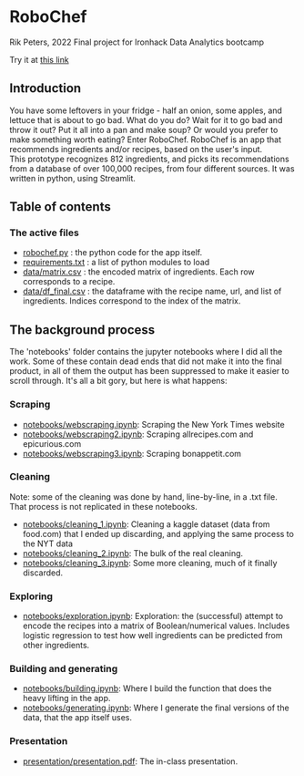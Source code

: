 # RoboChef
Rik Peters, 2022
Final project for Ironhack Data Analytics bootcamp

Try it at [this link](https://rjpeters-robochef-robochef-zz6qun.streamlit.app/)

## Introduction
You have some leftovers in your fridge - half an onion, some apples, and lettuce that is about to go bad. What do you do? Wait for it to go bad and throw it out? Put it all into a pan and make soup? Or would you prefer to make something worth eating? 
Enter RoboChef.
RoboChef is an app that recommends ingredients and/or recipes, based on the user's input.  
This prototype recognizes 812 ingredients, and picks its recommendations from a database of over 100,000 recipes, from four different sources. It was written in python, using Streamlit. 

## Table of contents
### The active files
- [robochef.py](robochef.py) : the python code for the app itself. 
- [requirements.txt](requirements.txt) : a list of python modules to load
- [data/matrix.csv](data/matrix.csv) : the encoded matrix of ingredients. Each row corresponds to a recipe. 
- [data/df_final.csv](data/df_final.csv) : the dataframe with the recipe name, url, and list of ingredients. Indices correspond to the index of the matrix. 

## The background process
The 'notebooks' folder contains the jupyter notebooks where I did all the work. Some of these contain dead ends that did not make it into the final product, in all of them the output has been suppressed to make it easier to scroll through. It's all a bit gory, but here is what happens: 
### Scraping
- [notebooks/webscraping.ipynb](notebooks/webscraping.ipynb): Scraping the New York Times website
- [notebooks/webscraping2.ipynb](notebooks/webscraping2.ipynb): Scraping allrecipes.com and epicurious.com
- [notebooks/webscraping3.ipynb](notebooks/webscraping3.ipynb): Scraping bonappetit.com
### Cleaning
Note: some of the cleaning was done by hand, line-by-line, in a .txt file. That process is not replicated in these notebooks. 
- [notebooks/cleaning_1.ipynb](notebooks/cleaning_1.ipynb): Cleaning a kaggle dataset (data from food.com) that I ended up discarding, and applying the same process to the NYT data
- [notebooks/cleaning_2.ipynb](notebooks/cleaning_2.ipynb): The bulk of the real cleaning.
- [notebooks/cleaning_3.ipynb](notebooks/cleaning_3.ipynb): Some more cleaning, much of it finally discarded. 
### Exploring
- [notebooks/exploration.ipynb](notebooks/exploration.ipynb): Exploration: the (successful) attempt to encode the recipes into a matrix of Boolean/numerical values. Includes logistic regression to test how well ingredients can be predicted from other ingredients.
### Building and generating
- [notebooks/building.ipynb](notebooks/building.ipynb): Where I build the function that does the heavy lifting in the app.
- [notebooks/generating.ipynb](notebooks/generating.ipynb): Where I generate the final versions of the data, that the app itself uses. 
### Presentation
- [presentation/presentation.pdf](presentation/presentation.ipynb): The in-class presentation.
